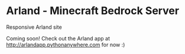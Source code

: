 # Arland - Minecraft Bedrock Server
Responsive Arland site

Coming soon! Check out the Arland app at http://arlandapp.pythonanywhere.com for now :)
